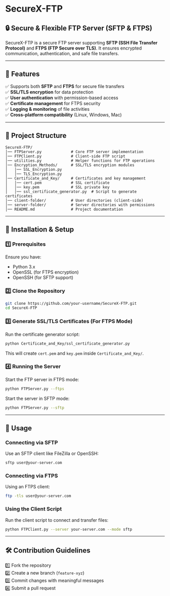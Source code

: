 # SecureX-FTP

## 🔒 Secure & Flexible FTP Server (SFTP & FTPS)
SecureX-FTP is a secure FTP server supporting **SFTP (SSH File Transfer Protocol)** and **FTPS (FTP Secure over TLS)**. It ensures encrypted communication, authentication, and safe file transfers.

---

## 🚀 Features
✅ Supports both **SFTP** and **FTPS** for secure file transfers  
✅ **SSL/TLS encryption** for data protection  
✅ **User authentication** with permission-based access  
✅ **Certificate management** for FTPS security  
✅ **Logging & monitoring** of file activities  
✅ **Cross-platform compatibility** (Linux, Windows, Mac)  

---

## 📁 Project Structure
```
SecureX-FTP/
│── FTPServer.py             # Core FTP server implementation
│── FTPClient.py             # Client-side FTP script
│── utilities.py             # Helper functions for FTP operations
│── Encryption_Methods/      # SSL/TLS encryption modules
│   │── SSL_Encryption.py
│   │── TLS_Encryption.py
│── Certificate_and_Key/     # Certificates and key management
│   │── cert.pem             # SSL certificate
│   │── key.pem              # SSL private key
│   │── ssl_certificate_generator.py  # Script to generate certificates
│── client-folder/           # User directories (client-side)
│── server-folder/           # Server directories with permissions
│── README.md                # Project documentation
```

---

## 🔧 Installation & Setup

### **1️⃣ Prerequisites**
Ensure you have:
- Python 3.x
- OpenSSL (for FTPS encryption)
- OpenSSH (for SFTP support)

### **2️⃣ Clone the Repository**
```bash
git clone https://github.com/your-username/SecureX-FTP.git
cd SecureX-FTP
```

### **3️⃣ Generate SSL/TLS Certificates (For FTPS Mode)**
Run the certificate generator script:
```bash
python Certificate_and_Key/ssl_certificate_generator.py
```
This will create `cert.pem` and `key.pem` inside `Certificate_and_Key/`.

### **4️⃣ Running the Server**
Start the FTP server in FTPS mode:
```bash
python FTPServer.py --ftps
```
Start the server in SFTP mode:
```bash
python FTPServer.py --sftp
```

---

## 📌 Usage

### **Connecting via SFTP**
Use an SFTP client like FileZilla or OpenSSH:
```bash
sftp user@your-server.com
```

### **Connecting via FTPS**
Using an FTPS client:
```bash
ftp -tls user@your-server.com
```

### **Using the Client Script**
Run the client script to connect and transfer files:
```bash
python FTPClient.py --server your-server.com --mode sftp
```

---

## 🛠️ Contribution Guidelines
1️⃣ Fork the repository  
2️⃣ Create a new branch (`feature-xyz`)  
3️⃣ Commit changes with meaningful messages  
4️⃣ Submit a pull request  

